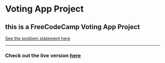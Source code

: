 # Voting App Project

## this is a FreeCodeCamp Voting App Project

[See the problem statement here](https://www.freecodecamp.org/challenges/build-a-voting-app "Build a Voting App")

----

### Check out the live version [here](https://voting-app-ygretharekar.c9users.io "voting_app") 

